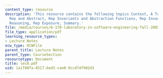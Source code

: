 ```yaml
---
content_type: resource
description: 'This resource contains the following topics Context, A Tale of Two Spaces:
  Rep and Abstract, Rep Invariants and Abstraction Functions, Rep Invariants for Modular
  Reasoning, Rep Exposure, Summary.'
file: /media/courses/6-170-laboratory-in-software-engineering-fall-2005/1a1f80fa85176ed3cae09ccd74f902d3_lec8.pdf
file_type: application/pdf
learning_resource_types:
- Lecture Notes
ocw_type: OCWFile
parent_title: Lecture Notes
parent_type: CourseSection
resourcetype: Document
title: lec8.pdf
uid: 1a1f80fa-8517-6ed3-cae0-9ccd74f902d3
---
```

